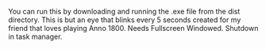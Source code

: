 You can run this by downloading and running the .exe file from the dist directory.
This is but an eye that blinks every 5 seconds created for my friend that loves playing Anno 1800.
Needs Fullscreen Windowed.
Shutdown in task manager.
